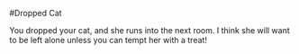 #Dropped Cat

You dropped your cat, and she runs into the next room.  I think she will want to be left alone unless you can tempt her with a treat!